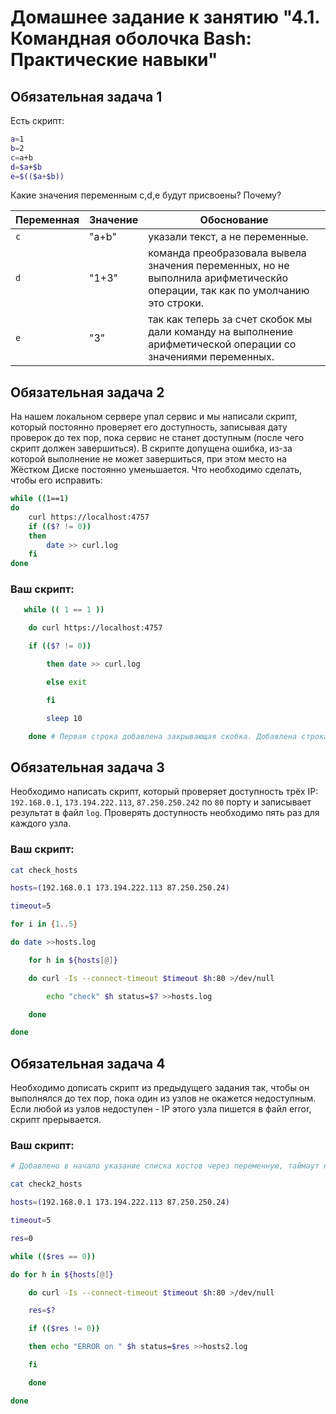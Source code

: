 # Домашнее задание к занятию "4.1. Командная оболочка Bash: Практические навыки"

## Обязательная задача 1

Есть скрипт:
```bash
a=1
b=2
c=a+b
d=$a+$b
e=$(($a+$b))
```

Какие значения переменным c,d,e будут присвоены? Почему?

| Переменная  | Значение | Обоснование |
| ------------- | ------------- | ------------- |
| `c`  | "a+b"  | указали текст, а не переменные. |
| `d`  | "1+3"  | команда преобразовала вывела значения переменных, но не выполнила арифметическйо операции, так как по умолчанию это строки. |
| `e`  | "3"  | так как теперь за счет скобок мы дали команду на выполнение арифметической операции со значениями переменных.|


## Обязательная задача 2
На нашем локальном сервере упал сервис и мы написали скрипт, который постоянно проверяет его доступность, записывая дату проверок до тех пор, пока сервис не станет доступным (после чего скрипт должен завершиться). В скрипте допущена ошибка, из-за которой выполнение не может завершиться, при этом место на Жёстком Диске постоянно уменьшается. Что необходимо сделать, чтобы его исправить:
```bash
while ((1==1)
do
	curl https://localhost:4757
	if (($? != 0))
	then
		date >> curl.log
	fi
done
```

### Ваш скрипт:
```bash
   while (( 1 == 1 ))

    do curl https://localhost:4757

    if (($? != 0))

        then date >> curl.log

        else exit

        fi

        sleep 10

    done # Первая строка добавлена закрывающая скобка. Добавлена строка else exit ,чтобы выйти из цикла в случае успешного выполнения. Добавлена строка sleep 10, чтобы был интервал опроса.

```

## Обязательная задача 3
Необходимо написать скрипт, который проверяет доступность трёх IP: `192.168.0.1`, `173.194.222.113`, `87.250.250.242` по `80` порту и записывает результат в файл `log`. Проверять доступность необходимо пять раз для каждого узла.

### Ваш скрипт:
```bash
cat check_hosts

hosts=(192.168.0.1 173.194.222.113 87.250.250.24)

timeout=5

for i in {1..5}

do date >>hosts.log

    for h in ${hosts[@]}

    do curl -Is --connect-timeout $timeout $h:80 >/dev/null

        echo "check" $h status=$? >>hosts.log

    done

done
```

## Обязательная задача 4
Необходимо дописать скрипт из предыдущего задания так, чтобы он выполнялся до тех пор, пока один из узлов не окажется недоступным. Если любой из узлов недоступен - IP этого узла пишется в файл error, скрипт прерывается.

### Ваш скрипт:
```bash
# Добавлено в начало указание списка хостов через переменную, таймаут на ожидания коннекта для курла в цикле выполнять пока переменная res = 0 (в которой результат curl)

cat check2_hosts

hosts=(192.168.0.1 173.194.222.113 87.250.250.24)

timeout=5

res=0

while (($res == 0))

do for h in ${hosts[@]}

    do curl -Is --connect-timeout $timeout $h:80 >/dev/null

    res=$?

    if (($res != 0))

    then echo "ERROR on " $h status=$res >>hosts2.log

    fi

    done

done
```
```
